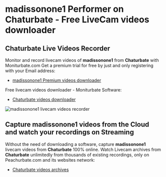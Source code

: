 # madissonone1 Performer on Chaturbate - Free LiveCam videos downloader

## Chaturbate Live Videos Recorder

Monitor and record livecam videos of **madissonone1** from **Chaturbate** with Moniturbate.com
Get a premium trial for free by just and only registering with your Email address:
* [madissonone1 Premium videos downloader](https://moniturbate.com/request-demo-licence-key.html)

Free livecam videos downloader - Moniturbate Software:
* [Chaturbate videos downloader](https://moniturbate.com/moniturbate-download-software.html)

![madissonone1 livecam videos recorder](https://peachurnet.com/templates/moniturbate-software.png)


## Capture madissonone1 videos from the Cloud and watch your recordings on Streaming

Without the need of downloading a software, capture **madissonone1** livecam videos from **Chaturbate** 100% online.
Watch Livecam archives from **Chaturbate** unlimitedly from thousands of existing recordings, only on Peachurbate.com and its websites network:
* [Chaturbate videos archives](https://peachurnet.com/)
